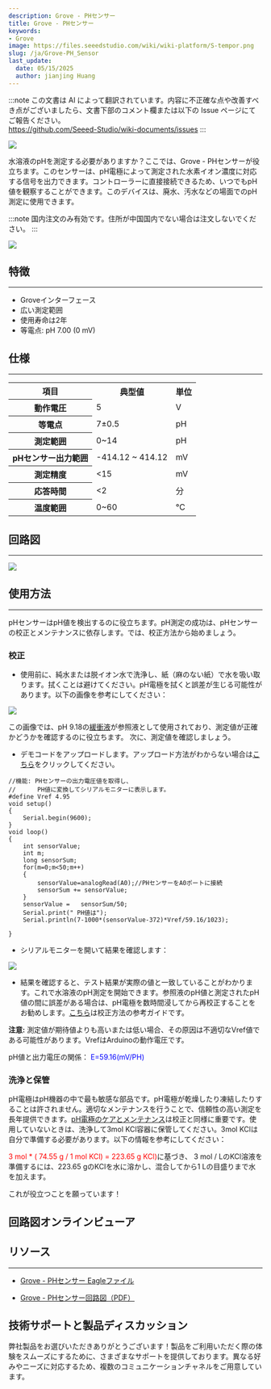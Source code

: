 ```yaml
---
description: Grove - PHセンサー
title: Grove - PHセンサー
keywords:
- Grove
image: https://files.seeedstudio.com/wiki/wiki-platform/S-tempor.png
slug: /ja/Grove-PH_Sensor
last_update:
  date: 05/15/2025
  author: jianjing Huang
---
```

:::note
この文書は AI によって翻訳されています。内容に不正確な点や改善すべき点がございましたら、文書下部のコメント欄または以下の Issue ページにてご報告ください。  
https://github.com/Seeed-Studio/wiki-documents/issues
:::

<!-- ---
name: Grove - PHセンサー
category: センサー
bzurl: https://www.seeedstudio.com/Grove-PH-Sensor-p-1564.html
oldwikiname:  Grove - PHセンサー
prodimagename: Phsensor.jpg
surveyurl: https://www.research.net/r/Grove_PH_Sensor
sku:  101020065
--- -->
![](https://files.seeedstudio.com/wiki/Grove-PH_Sensor/img/Phsensor.jpg)

水溶液のpHを測定する必要がありますか？ここでは、Grove - PHセンサーが役立ちます。このセンサーは、pH電極によって測定された水素イオン濃度に対応する信号を出力できます。コントローラーに直接接続できるため、いつでもpH値を観察することができます。このデバイスは、廃水、汚水などの場面でのpH測定に使用できます。

:::note
国内注文のみ有効です。住所が中国国内でない場合は注文しないでください。
:::

[![](https://files.seeedstudio.com/wiki/Seeed-WiKi/docs/images/300px-Get_One_Now_Banner-ragular.png)](https://www.seeedstudio.com/Grove-PH-Sensor-p-1564.html)

## 特徴

---

* Groveインターフェース
* 広い測定範囲
* 使用寿命は2年
* 等電点: pH 7.00 (0 mV)

## 仕様

---
<center>
<table cellspacing="0" width="80%">
  <tbody>
    <tr>
      <th scope="col">項目</th>
      <th scope="col">典型値</th>
      <th scope="col">単位</th>
    </tr>
    <tr>
      <th scope="row">動作電圧</th>
      <td>5</td>
      <td>V</td>
    </tr>
    <tr>
      <th scope="row">等電点</th>
      <td>7±0.5</td>
      <td>pH</td>
    </tr>
    <tr>
      <th scope="row">測定範囲</th>
      <td>0~14</td>
      <td>pH</td>
    </tr>
    <tr>
      <th scope="row">pHセンサー出力範囲</th>
      <td>-414.12 ~ 414.12</td>
      <td>mV</td>
    </tr>
    <tr>
      <th scope="row">測定精度</th>
      <td>&lt;15</td>
      <td>mV</td>
    </tr>
    <tr>
      <th scope="row">応答時間</th>
      <td>&lt;2</td>
      <td>分</td>
    </tr>
    <tr>
      <th scope="row">温度範囲</th>
      <td>0~60</td>
      <td>℃</td>
    </tr>
  </tbody>
</table></center>

## 回路図

---
![](https://files.seeedstudio.com/wiki/Grove-PH_Sensor/img/PH_Sensor_Schematic.jpg)

## 使用方法

---
pHセンサーはpH値を検出するのに役立ちます。pH測定の成功は、pHセンサーの校正とメンテナンスに依存します。では、校正方法から始めましょう。

### 校正

* 使用前に、純水または脱イオン水で洗浄し、紙（麻のない紙）で水を吸い取ります。拭くことは避けてください。pH電極を拭くと誤差が生じる可能性があります。以下の画像を参考にしてください：

![](https://files.seeedstudio.com/wiki/Grove-PH_Sensor/img/PH_Sensor_Usage.jpg)

この画像では、pH 9.18の[緩衝液](http://www.chemguide.co.uk/physical/acidbaseeqia/buffers.html)が参照液として使用されており、測定値が正確かどうかを確認するのに役立ちます。
次に、測定値を確認しましょう。

* デモコードをアップロードします。アップロード方法がわからない場合は[こちら](/Upload_Code)をクリックしてください。

```
//機能: PHセンサーの出力電圧値を取得し、
//      PH値に変換してシリアルモニターに表示します。
#define Vref 4.95
void setup()
{
    Serial.begin(9600);
}
void loop()
{
    int sensorValue;
    int m;
    long sensorSum;
    for(m=0;m<50;m++)
    {
        sensorValue=analogRead(A0);//PHセンサーをA0ポートに接続
        sensorSum += sensorValue;
    }
    sensorValue =   sensorSum/50;
    Serial.print(" PH値は");
    Serial.println(7-1000*(sensorValue-372)*Vref/59.16/1023);

}
```

* シリアルモニターを開いて結果を確認します：

![](https://files.seeedstudio.com/wiki/Grove-PH_Sensor/img/PH_Sensor_result.jpg)

* 結果を確認すると、テスト結果が実際の値と一致していることがわかります。これで水溶液のpH測定を開始できます。参照液のpH値と測定されたpH値の間に誤差がある場合は、pH電極を数時間浸してから再校正することをお勧めします。[こちら](http://www.ehow.com/how_4796148_calibrate-ph-meter.html)は校正方法の参考ガイドです。

**注意:** 測定値が期待値よりも高いまたは低い場合、その原因は不適切なVref値である可能性があります。VrefはArduinoの動作電圧です。

pH値と出力電圧の関係：
<font color="blue">E=59.16(mV/PH)</font>

### 洗浄と保管

pH電極はpH機器の中で最も敏感な部品です。pH電極が乾燥したり凍結したりすることは許されません。適切なメンテナンスを行うことで、信頼性の高い測定を長年提供できます。[pH電極のケアとメンテナンス](http://www.eutechinst.com/techtips/tech-tips26.htm)は校正と同様に重要です。使用していないときは、洗浄して3mol KCl容器に保管してください。3mol KClは自分で準備する必要があります。以下の情報を参考にしてください：

<font color="red">3 mol * ( 74.55 g / 1 mol KCl) = 223.65 g KCl)</font>に基づき、
3 mol / LのKCl溶液を準備するには、223.65 gのKClを水に溶かし、混合してから1 Lの目盛りまで水を加えます。

これが役立つことを願っています！

## 回路図オンラインビューア

<div className="altium-ecad-viewer" data-project-src="https://files.seeedstudio.com/wiki/Grove-PH_Sensor/res/Grove-PH_Sensor_Eagle_File.zip" style={{borderRadius: '0px 0px 4px 4px', height: 500, borderStyle: 'solid', borderWidth: 1, borderColor: 'rgb(241, 241, 241)', overflow: 'hidden', maxWidth: 1280, maxHeight: 700, boxSizing: 'border-box'}}>
</div>

## リソース

---

* [Grove - PHセンサー Eagleファイル](https://files.seeedstudio.com/wiki/Grove-PH_Sensor/res/Grove-PH_Sensor_Eagle_File.zip)

* [Grove - PHセンサー回路図（PDF）](https://files.seeedstudio.com/wiki/Grove-PH_Sensor/res/Grove-PH_Sensor_v1.0.pdf)

## 技術サポートと製品ディスカッション

弊社製品をお選びいただきありがとうございます！製品をご利用いただく際の体験をスムーズにするために、さまざまなサポートを提供しております。異なる好みやニーズに対応するため、複数のコミュニケーションチャネルをご用意しています。

<div class="button_tech_support_container">
<a href="https://forum.seeedstudio.com/" class="button_forum"></a> 
<a href="https://www.seeedstudio.com/contacts" class="button_email"></a>
</div>

<div class="button_tech_support_container">
<a href="https://discord.gg/eWkprNDMU7" class="button_discord"></a> 
<a href="https://github.com/Seeed-Studio/wiki-documents/discussions/69" class="button_discussion"></a>
</div>